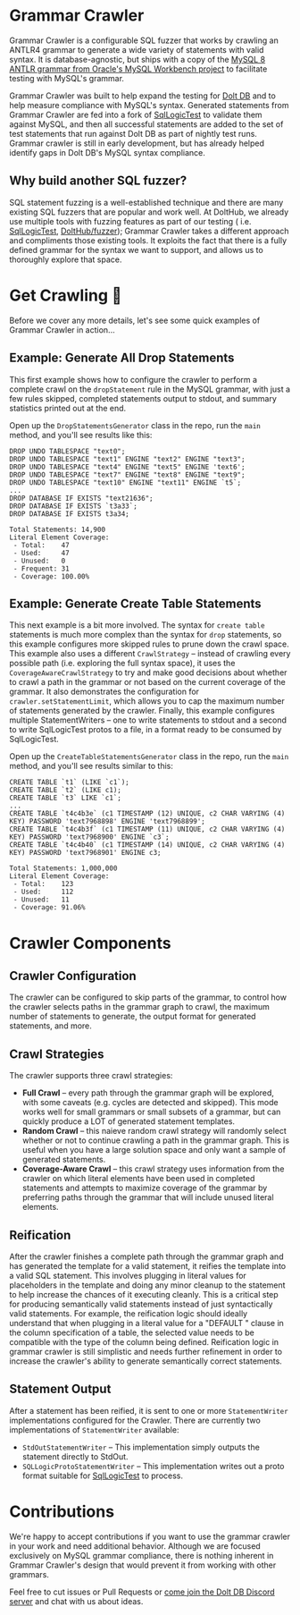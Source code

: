 # Grammar Crawler

Grammar Crawler is a configurable SQL fuzzer that works by crawling an ANTLR4 grammar to generate a wide variety of
statements with valid syntax. It is database-agnostic, but ships with a copy of
the [MySQL 8 ANTLR grammar from Oracle's MySQL Workbench project](https://github.com/mysql/mysql-workbench/blob/8.0/library/parsers/grammars/MySQLParser.g4)
to facilitate testing with MySQL's grammar.

Grammar Crawler was built to help expand the testing for [Dolt DB](https://doltdb.com/) and to help measure compliance
with MySQL's syntax. Generated statements from Grammar Crawler are fed into a fork
of [SqlLogicTest](https://github.com/dolthub/sqllogictest) to validate them against MySQL, and then all successful
statements are added to the set of test statements that run against Dolt DB as part of nightly test runs. Grammar
crawler is still in early development, but has already helped identify gaps in Dolt DB's MySQL syntax compliance.

## Why build another SQL fuzzer?

SQL statement fuzzing is a well-established technique and there are many existing SQL fuzzers that are popular and work
well. At DoltHub, we already use multiple tools with fuzzing features as part of our testing (
i.e. [SqlLogicTest](https://github.com/dolthub/sqllogictest),
[DoltHub/fuzzer](https://github.com/dolthub/fuzzer)); Grammar Crawler takes a different approach and compliments those
existing tools.
It exploits the fact that there is a fully defined grammar for the syntax we want to support, and
allows us to thoroughly explore that space.

# Get Crawling 🐛

Before we cover any more details, let's see some quick examples of Grammar Crawler in action...

## Example: Generate All Drop Statements

This first example shows how to configure the crawler to perform a complete crawl on the `dropStatement` rule in the
MySQL grammar, with just a few rules skipped, completed statements output to stdout, and summary statistics printed
out at the end.

Open up the `DropStatementsGenerator` class in the repo, run the `main` method, and you'll see results like this:

```text
DROP UNDO TABLESPACE "text0";
DROP UNDO TABLESPACE "text1" ENGINE "text2" ENGINE "text3";
DROP UNDO TABLESPACE "text4" ENGINE "text5" ENGINE 'text6';
DROP UNDO TABLESPACE "text7" ENGINE "text8" ENGINE "text9";
DROP UNDO TABLESPACE "text10" ENGINE "text11" ENGINE `t5`;
...
DROP DATABASE IF EXISTS "text21636";
DROP DATABASE IF EXISTS `t3a33`;
DROP DATABASE IF EXISTS t3a34;

Total Statements: 14,900
Literal Element Coverage: 
 - Total:    47
 - Used:     47
 - Unused:   0
 - Frequent: 31
 - Coverage: 100.00%
```

## Example: Generate Create Table Statements

This next example is a bit more involved. The syntax for `create table` statements is much more complex than the syntax
for `drop` statements, so this example configures more skipped rules to prune down the crawl space. This example also
uses a different `CrawlStrategy` – instead of crawling every possible path (i.e. exploring the full syntax space), it
uses the `CoverageAwareCrawlStrategy` to try and make good decisions about whether to crawl a path in the grammar or not
based on the current coverage of the grammar. It also demonstrates the configuration for `crawler.setStatementLimit`,
which allows you to cap the maximum number of statements generated by the crawler. Finally, this example configures
multiple StatementWriters – one to write statements to stdout and a second to write SqlLogicTest protos to a file,
in a format ready to be consumed by SqlLogicTest.

Open up the `CreateTableStatementsGenerator` class in the repo, run the `main` method, and you'll see results similar to
this:

```text
CREATE TABLE `t1` (LIKE `c1`);
CREATE TABLE `t2` (LIKE c1);
CREATE TABLE `t3` LIKE `c1`;
...
CREATE TABLE `t4c4b3e` (c1 TIMESTAMP (12) UNIQUE, c2 CHAR VARYING (4) KEY) PASSWORD 'text7968898' ENGINE 'text7968899';
CREATE TABLE `t4c4b3f` (c1 TIMESTAMP (11) UNIQUE, c2 CHAR VARYING (4) KEY) PASSWORD 'text7968900' ENGINE `c3`;
CREATE TABLE `t4c4b40` (c1 TIMESTAMP (14) UNIQUE, c2 CHAR VARYING (4) KEY) PASSWORD 'text7968901' ENGINE c3;

Total Statements: 1,000,000
Literal Element Coverage: 
 - Total:    123
 - Used:     112
 - Unused:   11
 - Coverage: 91.06%
```

# Crawler Components

## Crawler Configuration

The crawler can be configured to skip parts of the grammar, to control how the crawler selects paths in the grammar
graph to crawl, the maximum number of statements to generate, the output format for generated statements, and more.

## Crawl Strategies

The crawler supports three crawl strategies:

* **Full Crawl** – every path through the grammar graph will be explored, with some caveats (e.g. cycles are detected
  and skipped). This mode works well for small grammars or small subsets of a grammar, but can quickly produce a LOT of
  generated statement templates.
* **Random Crawl** – this naieve random crawl strategy will randomly select whether or not to continue crawling a path
  in the grammar graph. This is useful when you have a large solution space and only want a sample of generated
  statements.
* **Coverage-Aware Crawl** – this crawl strategy uses information from the crawler on which literal elements have been
  used in completed statements and attempts to maximize coverage of the grammar by preferring paths through the grammar
  that will include unused literal elements.

## Reification

After the crawler finishes a complete path through the grammar graph and has generated the template for a valid
statement, it reifies the template into a valid SQL statement. This involves plugging in literal values for placeholders
in the template and doing any minor cleanup to the statement to help increase the chances of it executing cleanly. This
is a critical step for producing semantically valid statements instead of just syntactically valid statements. For
example, the reification logic should ideally understand that when plugging in a literal value for a "DEFAULT <VALUE>"
clause in the column specification of a table, the selected value needs to be compatible with the type of the column
being defined. Reification logic in grammar crawler is still simplistic and needs further refinement in order to
increase the crawler's ability to generate semantically correct statements.

## Statement Output

After a statement has been reified, it is sent to one or more `StatementWriter` implementations configured for the
Crawler. There are currently two implementations of `StatementWriter` available:

* `StdOutStatementWriter` – This implementation simply outputs the statement directly to StdOut.
* `SQLLogicProtoStatementWriter` – This implementation writes out a proto format suitable
  for [SqlLogicTest](https://www.sqlite.org/sqllogictest/doc/trunk/about.wiki) to process.

# Contributions

We're happy to accept contributions if you want to use the grammar crawler in your work and need additional behavior.
Although we are focused exclusively on MySQL grammar compliance, there is nothing inherent in Grammar Crawler's design
that would prevent it from working with other grammars.

Feel free to cut issues or Pull Requests or [come join the Dolt DB Discord server](https://discord.com/invite/RFwfYpu)
and chat with us about ideas.

